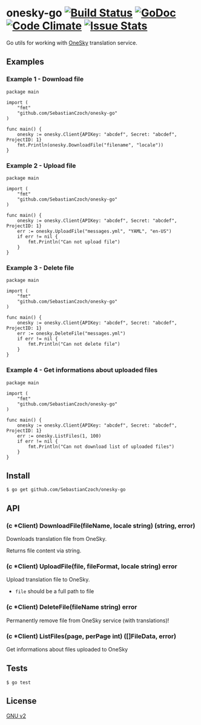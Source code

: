 # onesky-go [![Build Status](https://travis-ci.org/SebastianCzoch/onesky-go.svg?branch=master)](https://travis-ci.org/SebastianCzoch/onesky-go) [![GoDoc](https://godoc.org/github.com/SebastianCzoch/onesky-go?status.svg)](https://godoc.org/github.com/SebastianCzoch/onesky-go) [![Code Climate](https://codeclimate.com/github/SebastianCzoch/onesky-go/badges/gpa.svg)](https://codeclimate.com/github/SebastianCzoch/onesky-go) [![Issue Stats](http://issuestats.com/github/SebastianCzoch/onesky-go/badge/pr?style=flat-square)](http://issuestats.com/github/SebastianCzoch/onesky-go)



Go utils for working with [OneSky](http://www.oneskyapp.com/) translation service.

## Examples
### Example 1 - Download file

```
package main

import (
	"fmt"
	"github.com/SebastianCzoch/onesky-go"
)

func main() {
	onesky := onesky.Client{APIKey: "abcdef", Secret: "abcdef", ProjectID: 1}
	fmt.Println(onesky.DownloadFile("filename", "locale"))
}
```

### Example 2 - Upload file

```
package main

import (
	"fmt"
	"github.com/SebastianCzoch/onesky-go"
)

func main() {
	onesky := onesky.Client{APIKey: "abcdef", Secret: "abcdef", ProjectID: 1}
	err := onesky.UploadFile("messages.yml", "YAML", "en-US")
	if err != nil {
		fmt.Println("Can not upload file")
	}
}
```

### Example 3 - Delete file

```
package main

import (
	"fmt"
	"github.com/SebastianCzoch/onesky-go"
)

func main() {
	onesky := onesky.Client{APIKey: "abcdef", Secret: "abcdef", ProjectID: 1}
	err := onesky.DeleteFile("messages.yml")
	if err != nil {
		fmt.Println("Can not delete file")
	}
}
```

### Example 4 - Get informations about uploaded files
```
package main

import (
	"fmt"
	"github.com/SebastianCzoch/onesky-go"
)

func main() {
	onesky := onesky.Client{APIKey: "abcdef", Secret: "abcdef", ProjectID: 1}
	err := onesky.ListFiles(1, 100)
	if err != nil {
		fmt.Println("Can not download list of uploaded files")
	}
}
```

## Install

```
$ go get github.com/SebastianCzoch/onesky-go
````

## API

### (c *Client) DownloadFile(fileName, locale string) (string, error)
Downloads translation file from OneSky.

Returns file content via string.

### (c *Client) UploadFile(file, fileFormat, locale string) error
Upload translation file to OneSky.
* `file` should be a full path to file

### (c *Client) DeleteFile(fileName string) error
Permanently remove file from OneSky service (with translations)!

### (c *Client) ListFiles(page, perPage int) ([]FileData, error)
Get informations about files uploaded to OneSky

## Tests

```
$ go test
````

## License

[GNU v2](./LICENSE)
